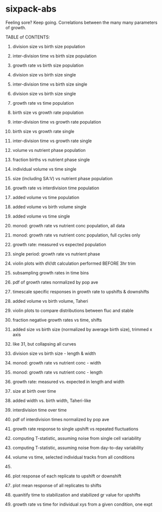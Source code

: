 # sixpack-abs
Feeling sore? Keep going. Correlations between the many many parameters of growth.


TABLE of CONTENTS:

1. division size vs birth size  			population
2. inter-division time vs birth size 		population
3. growth rate vs birth size				population
4. division size vs birth size				single
5. inter-division time vs birth size		single
6. division size vs birth size				single

7. growth rate vs time 						population
8. birth size vs growth rate				population
9. inter-division time vs growth rate		population
10. birth size vs growth rate				single
11. inter-division time vs growth rate  	single

12. volume vs nutrient phase				population
13. fraction births vs nutrient phase		single
14. individual volume vs time 				single
15. size (including SA:V) vs nutrient phase population
16. growth rate vs interdivision time 		population

17. added volume vs time 					population
18. added volume vs birth volume			single
19. added volume vs time 					single

20. monod: growth rate vs nutrient conc		population, all data
21. monod: growth rate vs nutrient conc		population, full cycles only
22. growth rate: measured vs expected		population

23. single period: growth rate vs nutrient phase

24. violin plots with dV/dt calculation performed BEFORE 3hr trim
25. subsampling growth rates in time bins

26. pdf of growth rates normalized by pop ave

27. timescale specific responses in growth rate to upshifts & downshifts
28. added volume vs birth volume, Taheri	
29. violin plots to compare distributions between fluc and stable
30. fraction negative growth rates vs time, shifts 
31. added size vs birth size (normalized by average birth size), trimmed x axis
32. like 31, but collapsing all curves

33. division size vs birth size - length & width
34. monod: growth rate vs nutrient conc - width 
35. monod: growth rate vs nutrient conc - length
36. growth rate: measured vs. expected in length and width
37. size at birth over time
38. added width vs. birth width, Taheri-like
39. interdivision time over time
40. pdf of interdivision times normalized by pop ave

41. growth rate response to single upshift vs repeated fluctuations

42. computing T-statistic, assuming noise from single cell variability 
43. computing T-statistic, assuming noise from day-to-day variability

50. volume vs time, selected individual tracks from all conditions
51.

52. plot response of each replicate to upshift or downshift
53. plot mean response of all replicates to shifts
54. quanitify time to stabilization and stabilized gr value for upshifts

70. growth rate vs time for individual xys from a given condition, one expt


